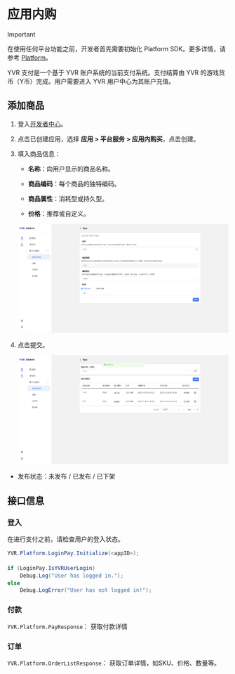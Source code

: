 # 应用内购

> [!Important]
> 在使用任何平台功能之前，开发者首先需要初始化 Platform SDK。更多详情，请参考 [Platform](./Platform.md)。

YVR 支付是一个基于 YVR 账户系统的当前支付系统。支付结算由 YVR 的游戏货币（Y币）完成。用户需要进入 YVR 用户中心为其账户充值。


## 添加商品

1. 登入[开发者中心](https://developer.yvr.cn/yvrdev/all_apps)。

2. 点击已创建应用，选择 **应用 > 平台服务 > 应用内购买**，点击创建。

3. 填入商品信息：

    - **名称**：向用户显示的商品名称。

    - **商品编码**：每个商品的独特编码。 

    - **商品属性**：消耗型或持久型。

    - **价格**：推荐或自定义。

    ![Payment1](./Payment/Payment1.png)

4. 点击提交。

    ![Payment2](./Payment/Payment2.png)

- 发布状态：未发布 / 已发布 / 已下架



## 接口信息

### 登入

在进行支付之前，请检查用户的登入状态。

```csharp
YVR.Platform.LoginPay.Initialize(<appID>);

if (LoginPay.IsYVRUserLogin)
    Debug.Log("User has logged in.");
else
    Debug.LogError("User has not logged in!");

```

### 付款

`YVR.Platform.PayResponse`： 获取付款详情

### 订单

`YVR.Platform.OrderListResponse`： 获取订单详情，如SKU、价格、数量等。